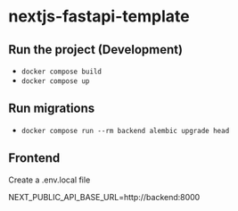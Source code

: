 # nextjs-fastapi-template

## Run the project (Development)

- `docker compose build`
- `docker compose up`

## Run migrations
- `docker compose run --rm backend alembic upgrade head`


## Frontend

Create a .env.local file

NEXT_PUBLIC_API_BASE_URL=http://backend:8000